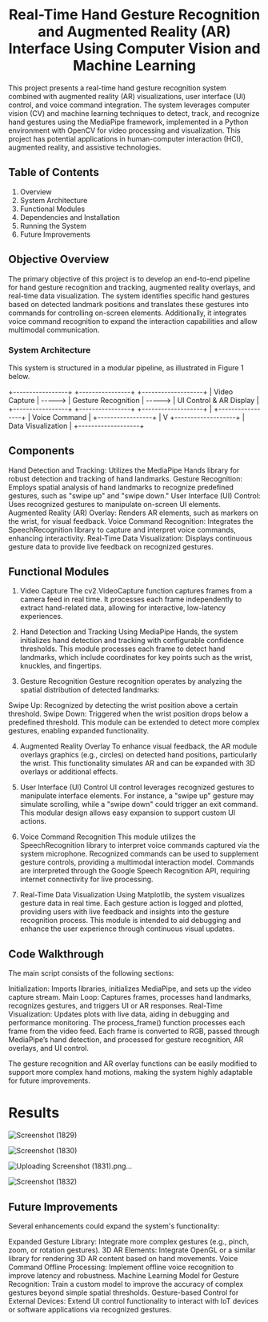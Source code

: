 # <h1 align="center"> <b>Real-Time Hand Gesture Recognition and Augmented Reality (AR) Interface Using Computer Vision and Machine Learning</b><br></h1>
This project presents a real-time hand gesture recognition system combined with augmented reality (AR) visualizations, user interface (UI) control, and voice command integration. The system leverages computer vision (CV) and machine learning techniques to detect, track, and recognize hand gestures using the MediaPipe framework, implemented in a Python environment with OpenCV for video processing and visualization. This project has potential applications in human-computer interaction (HCI), augmented reality, and assistive technologies.

## Table of Contents
1. Overview
2. System Architecture
3. Functional Modules
4. Dependencies and Installation
5. Running the System
6. Future Improvements
## Objective Overview
The primary objective of this project is to develop an end-to-end pipeline for hand gesture recognition and tracking, augmented reality overlays, and real-time data visualization. The system identifies specific hand gestures based on detected landmark positions and translates these gestures into commands for controlling on-screen elements. Additionally, it integrates voice command recognition to expand the interaction capabilities and allow multimodal communication.

### System Architecture
This system is structured in a modular pipeline, as illustrated in Figure 1 below.

+-----------------+        +----------------+        +-------------------+
|  Video Capture  | -----> | Gesture Recognition | -----> | UI Control & AR Display |
+-----------------+        +----------------+        +-------------------+
                                        |
                             +-----------------+
                             | Voice Command   |
                             +-----------------+
                             |
                             V
                      +-------------------+
                      | Data Visualization |
                      +-------------------+

## Components
Hand Detection and Tracking: Utilizes the MediaPipe Hands library for robust detection and tracking of hand landmarks. Gesture Recognition: Employs spatial analysis of hand landmarks to recognize predefined gestures, such as "swipe up" and "swipe down." User Interface (UI) Control: Uses recognized gestures to manipulate on-screen UI elements. Augmented Reality (AR) Overlay: Renders AR elements, such as markers on the wrist, for visual feedback. Voice Command Recognition: Integrates the SpeechRecognition library to capture and interpret voice commands, enhancing interactivity. Real-Time Data Visualization: Displays continuous gesture data to provide live feedback on recognized gestures.

## Functional Modules
1. Video Capture
The cv2.VideoCapture function captures frames from a camera feed in real time. It processes each frame independently to extract hand-related data, allowing for interactive, low-latency experiences.

2. Hand Detection and Tracking
Using MediaPipe Hands, the system initializes hand detection and tracking with configurable confidence thresholds. This module processes each frame to detect hand landmarks, which include coordinates for key points such as the wrist, knuckles, and fingertips.

3. Gesture Recognition
Gesture recognition operates by analyzing the spatial distribution of detected landmarks:

Swipe Up: Recognized by detecting the wrist position above a certain threshold.
Swipe Down: Triggered when the wrist position drops below a predefined threshold.
This module can be extended to detect more complex gestures, enabling expanded functionality.

4. Augmented Reality Overlay
To enhance visual feedback, the AR module overlays graphics (e.g., circles) on detected hand positions, particularly the wrist. This functionality simulates AR and can be expanded with 3D overlays or additional effects.

5. User Interface (UI) Control
UI control leverages recognized gestures to manipulate interface elements. For instance, a "swipe up" gesture may simulate scrolling, while a "swipe down" could trigger an exit command. This modular design allows easy expansion to support custom UI actions.

6. Voice Command Recognition
This module utilizes the SpeechRecognition library to interpret voice commands captured via the system microphone. Recognized commands can be used to supplement gesture controls, providing a multimodal interaction model. Commands are interpreted through the Google Speech Recognition API, requiring internet connectivity for live processing.

7. Real-Time Data Visualization
Using Matplotlib, the system visualizes gesture data in real time. Each gesture action is logged and plotted, providing users with live feedback and insights into the gesture recognition process. This module is intended to aid debugging and enhance the user experience through continuous visual updates.

## Code Walkthrough
The main script consists of the following sections:

Initialization: Imports libraries, initializes MediaPipe, and sets up the video capture stream.
Main Loop: Captures frames, processes hand landmarks, recognizes gestures, and triggers UI or AR responses.
Real-Time Visualization: Updates plots with live data, aiding in debugging and performance monitoring.
The process_frame() function processes each frame from the video feed. Each frame is converted to RGB, passed through MediaPipe’s hand detection, and processed for gesture recognition, AR overlays, and UI control.

The gesture recognition and AR overlay functions can be easily modified to support more complex hand motions, making the system highly adaptable for future improvements.

# Results
![Screenshot (1829)](https://github.com/user-attachments/assets/40fc7d5c-7403-4cce-b28a-eb1f91fa4d7d)

![Screenshot (1830)](https://github.com/user-attachments/assets/6c0f605f-1ca1-4f6a-9c6c-ac7137c4630a)

![Uploading Screenshot (1831).png…]()

![Screenshot (1832)](https://github.com/user-attachments/assets/b5476921-8387-4320-9dc1-4abd7d2b47ac)

## Future Improvements
Several enhancements could expand the system's functionality:

Expanded Gesture Library: Integrate more complex gestures (e.g., pinch, zoom, or rotation gestures).
3D AR Elements: Integrate OpenGL or a similar library for rendering 3D AR content based on hand movements.
Voice Command Offline Processing: Implement offline voice recognition to improve latency and robustness.
Machine Learning Model for Gesture Recognition: Train a custom model to improve the accuracy of complex gestures beyond simple spatial thresholds.
Gesture-based Control for External Devices: Extend UI control functionality to interact with IoT devices or software applications via recognized gestures.
